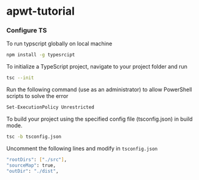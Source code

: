 # apwt-tutorial

### Configure TS

To run typscript globally on local machine
```sh
npm install -g typesrcipt
```

To initialize a TypeScript project, navigate to your project folder and run
```sh
tsc --init
```

Run the following command (use as an administrator) to allow PowerShell scripts to solve the error
```sh
Set-ExecutionPolicy Unrestricted
```

To build your project using the specified config file (tsconfig.json) in build mode.
```sh
tsc -b tsconfig.json
```

Uncomment the following lines and modify in <code>tsconfig.json</code>

```sh
"rootDirs": ["./src"],
"sourceMap": true,
"outDir": "./dist",
```